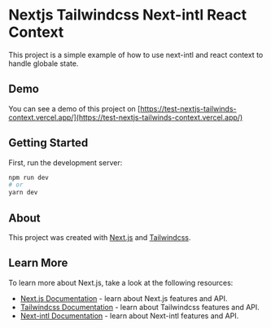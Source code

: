 <!-- Create a readme of a nextjs and tailwindcss prject that use next-intl and react context to handle globale state -->
 
# Nextjs Tailwindcss Next-intl React Context

This project is a simple example of how to use next-intl and react context to handle globale state.

<!-- Deployed on https://vercel.com/cesar9943/test-nextjs-tailwinds-context -->
## Demo

You can see a demo of this project on [https://test-nextjs-tailwinds-context.vercel.app/](https://test-nextjs-tailwinds-context.vercel.app/)


## Getting Started

First, run the development server:

```bash
npm run dev
# or
yarn dev
```

## About

This project was created with [Next.js](https://nextjs.org/) and [Tailwindcss](https://tailwindcss.com/).

## Learn More

To learn more about Next.js, take a look at the following resources:

- [Next.js Documentation](https://nextjs.org/docs) - learn about Next.js features and API.
- [Tailwindcss Documentation](https://tailwindcss.com/docs) - learn about Tailwindcss features and API.
- [Next-intl Documentation](https://next-intl-docs.vercel.app/) - learn about Next-intl features and API.

